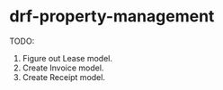 # drf-property-management
TODO:
1. Figure out Lease model.
2. Create Invoice model.
3. Create Receipt model.